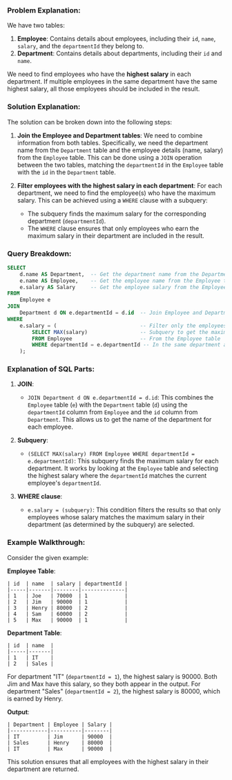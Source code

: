 ### Problem Explanation:

We have two tables:
1. **Employee**: Contains details about employees, including their `id`, `name`, `salary`, and the `departmentId` they belong to.
2. **Department**: Contains details about departments, including their `id` and `name`.

We need to find employees who have the **highest salary** in each department. If multiple employees in the same department have the same highest salary, all those employees should be included in the result.

### Solution Explanation:

The solution can be broken down into the following steps:

1. **Join the Employee and Department tables**:
   We need to combine information from both tables. Specifically, we need the department name from the `Department` table and the employee details (name, salary) from the `Employee` table. This can be done using a `JOIN` operation between the two tables, matching the `departmentId` in the `Employee` table with the `id` in the `Department` table.

2. **Filter employees with the highest salary in each department**:
   For each department, we need to find the employee(s) who have the maximum salary. This can be achieved using a `WHERE` clause with a subquery:
   - The subquery finds the maximum salary for the corresponding department (`departmentId`).
   - The `WHERE` clause ensures that only employees who earn the maximum salary in their department are included in the result.

### Query Breakdown:

```sql
SELECT
    d.name AS Department,  -- Get the department name from the Department table
    e.name AS Employee,    -- Get the employee name from the Employee table
    e.salary AS Salary     -- Get the employee salary from the Employee table
FROM
    Employee e
JOIN
    Department d ON e.departmentId = d.id  -- Join Employee and Department tables based on departmentId
WHERE
    e.salary = (                           -- Filter only the employees who have the highest salary
        SELECT MAX(salary)                 -- Subquery to get the maximum salary
        FROM Employee                      -- From the Employee table
        WHERE departmentId = e.departmentId -- In the same department as the current employee
    );
```

### Explanation of SQL Parts:

1. **JOIN**: 
   - `JOIN Department d ON e.departmentId = d.id`: This combines the `Employee` table (`e`) with the `Department` table (`d`) using the `departmentId` column from `Employee` and the `id` column from `Department`. This allows us to get the name of the department for each employee.

2. **Subquery**:
   - `(SELECT MAX(salary) FROM Employee WHERE departmentId = e.departmentId)`: This subquery finds the maximum salary for each department. It works by looking at the `Employee` table and selecting the highest salary where the `departmentId` matches the current employee's `departmentId`.

3. **WHERE clause**:
   - `e.salary = (subquery)`: This condition filters the results so that only employees whose salary matches the maximum salary in their department (as determined by the subquery) are selected.

### Example Walkthrough:

Consider the given example:

**Employee Table**:
```
| id  | name  | salary | departmentId |
|-----|-------|--------|--------------|
| 1   | Joe   | 70000  | 1            |
| 2   | Jim   | 90000  | 1            |
| 3   | Henry | 80000  | 2            |
| 4   | Sam   | 60000  | 2            |
| 5   | Max   | 90000  | 1            |
```

**Department Table**:
```
| id  | name  |
|-----|-------|
| 1   | IT    |
| 2   | Sales |
```
For department "IT" (`departmentId = 1`), the highest salary is 90000. Both Jim and Max have this salary, so they both appear in the output. For department "Sales" (`departmentId = 2`), the highest salary is 80000, which is earned by Henry.

**Output**:
```
| Department | Employee | Salary |
|------------|----------|--------|
| IT         | Jim      | 90000  |
| Sales      | Henry    | 80000  |
| IT         | Max      | 90000  |
```
This solution ensures that all employees with the highest salary in their department are returned.